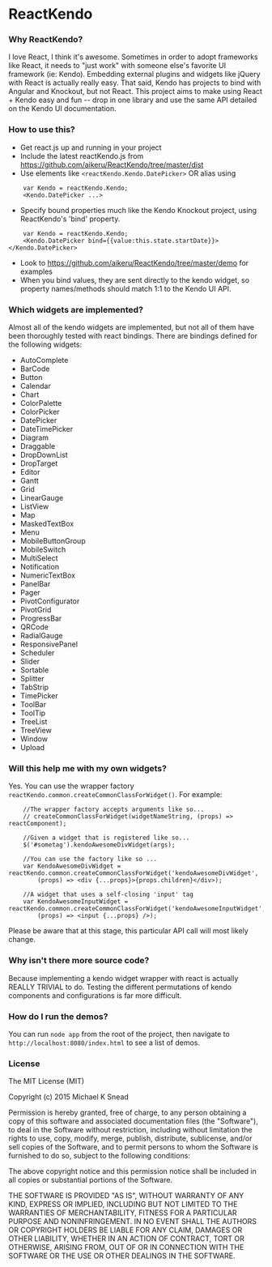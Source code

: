 # ReactKendo

### Why ReactKendo?

I love React, I think it's awesome. Sometimes in order to adopt frameworks like React, it needs to "just work" with someone else's favorite UI framework (ie: Kendo). Embedding external plugins and widgets like jQuery with React is actually really easy. That said, Kendo has projects to bind with Angular and Knockout, but not React. This project aims to make using React + Kendo easy and fun -- drop in one library and use the same API detailed on the Kendo UI documentation. 

### How to use this?

* Get react.js up and running in your project
* Include the latest reactKendo.js from https://github.com/aikeru/ReactKendo/tree/master/dist
* Use elements like ```<reactKendo.Kendo.DatePicker>``` OR alias using
```javascript:
    var Kendo = reactKendo.Kendo;
    <Kendo.DatePicker ...>
```
* Specify bound properties much like the Kendo Knockout project, using ReactKendo's 'bind' property.
```javascript:
    var Kendo = reactKendo.Kendo;
    <Kendo.DatePicker bind={{value:this.state.startDate}}></Kendo.DatePicker>
```
* Look to https://github.com/aikeru/ReactKendo/tree/master/demo for examples
* When you bind values, they are sent directly to the kendo widget, so property names/methods should match 1:1 to the Kendo UI API.

### Which widgets are implemented?

Almost all of the kendo widgets are implemented, but not all of them have been thoroughly tested with react bindings. There are bindings defined for the following widgets:

* AutoComplete
* BarCode
* Button
* Calendar
* Chart
* ColorPalette
* ColorPicker
* DatePicker
* DateTimePicker
* Diagram
* Draggable
* DropDownList
* DropTarget
* Editor
* Gantt
* Grid
* LinearGauge
* ListView
* Map
* MaskedTextBox
* Menu
* MobileButtonGroup
* MobileSwitch
* MultiSelect
* Notification
* NumericTextBox
* PanelBar
* Pager
* PivotConfigurator
* PivotGrid
* ProgressBar
* QRCode
* RadialGauge
* ResponsivePanel
* Scheduler
* Slider
* Sortable
* Splitter
* TabStrip
* TimePicker
* ToolBar
* ToolTip
* TreeList
* TreeView
* Window
* Upload

### Will this help me with my own widgets?

Yes. You can use the wrapper factory ```reactKendo.common.createCommonClassForWidget()```. For example:
```javascript:
    //The wrapper factory accepts arguments like so...
    // createCommonClassForWidget(widgetNameString, (props) => reactComponent);

    //Given a widget that is registered like so...
    $('#sometag').kendoAwesomeDivWidget(args);
    
    //You can use the factory like so ...
    var KendoAwesomeDivWidget = reactKendo.common.createCommonClassForWidget('kendoAwesomeDivWidget', 
        (props) => <div {...props}>{props.children}</div>);
    
    //A widget that uses a self-closing 'input' tag
    var KendoAwesomeInputWidget = reactKendo.common.createCommonClassForWidget('kendoAwesomeInputWidget', 
        (props) => <input {...props} />);
```
Please be aware that at this stage, this particular API call will most likely change.

### Why isn't there more source code?

Because implementing a kendo widget wrapper with react is actually REALLY TRIVIAL to do. Testing the different permutations of kendo components and configurations is far more difficult.

### How do I run the demos?

You can run ```node app``` from the root of the project, then navigate to ```http://localhost:8080/index.html``` to see a list of demos.

### License

The MIT License (MIT)

Copyright (c) 2015 Michael K Snead

Permission is hereby granted, free of charge, to any person obtaining a copy
of this software and associated documentation files (the "Software"), to deal
in the Software without restriction, including without limitation the rights
to use, copy, modify, merge, publish, distribute, sublicense, and/or sell
copies of the Software, and to permit persons to whom the Software is
furnished to do so, subject to the following conditions:

The above copyright notice and this permission notice shall be included in
all copies or substantial portions of the Software.

THE SOFTWARE IS PROVIDED "AS IS", WITHOUT WARRANTY OF ANY KIND, EXPRESS OR
IMPLIED, INCLUDING BUT NOT LIMITED TO THE WARRANTIES OF MERCHANTABILITY,
FITNESS FOR A PARTICULAR PURPOSE AND NONINFRINGEMENT. IN NO EVENT SHALL THE
AUTHORS OR COPYRIGHT HOLDERS BE LIABLE FOR ANY CLAIM, DAMAGES OR OTHER
LIABILITY, WHETHER IN AN ACTION OF CONTRACT, TORT OR OTHERWISE, ARISING FROM,
OUT OF OR IN CONNECTION WITH THE SOFTWARE OR THE USE OR OTHER DEALINGS IN
THE SOFTWARE.